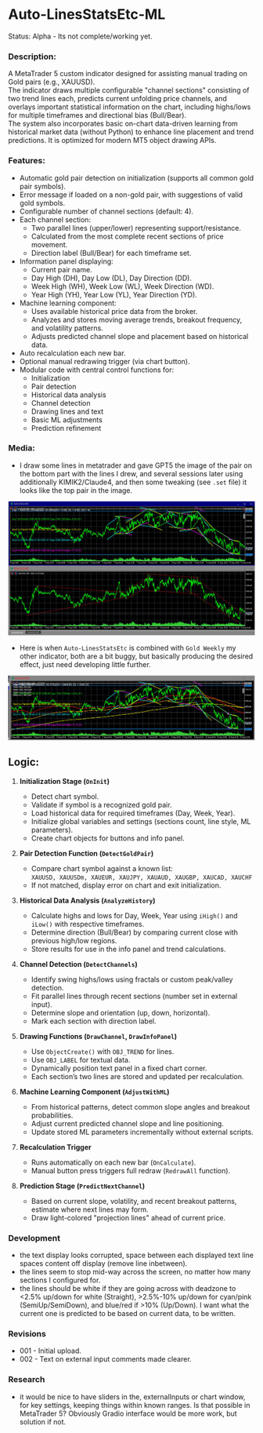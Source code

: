 # Auto-LinesStatsEtc-ML
Status: Alpha - Its not complete/working yet.

### Description:
A MetaTrader 5 custom indicator designed for assisting manual trading on Gold pairs (e.g., XAUUSD).  
The indicator draws multiple configurable "channel sections" consisting of two trend lines each, predicts current unfolding price channels, and overlays important statistical information on the chart, including highs/lows for multiple timeframes and directional bias (Bull/Bear).  
The system also incorporates basic on-chart data-driven learning from historical market data (without Python) to enhance line placement and trend predictions. It is optimized for modern MT5 object drawing APIs.

### Features:
- Automatic gold pair detection on initialization (supports all common gold pair symbols).
- Error message if loaded on a non-gold pair, with suggestions of valid gold symbols.
- Configurable number of channel sections (default: 4).
- Each channel section:
  - Two parallel lines (upper/lower) representing support/resistance.
  - Calculated from the most complete recent sections of price movement.
  - Direction label (Bull/Bear) for each timeframe set.
- Information panel displaying:
  - Current pair name.
  - Day High (DH), Day Low (DL), Day Direction (DD).
  - Week High (WH), Week Low (WL), Week Direction (WD).
  - Year High (YH), Year Low (YL), Year Direction (YD).
- Machine learning component:
  - Uses available historical price data from the broker.
  - Analyzes and stores moving average trends, breakout frequency, and volatility patterns.
  - Adjusts predicted channel slope and placement based on historical data.
- Auto recalculation each new bar.
- Optional manual redrawing trigger (via chart button).
- Modular code with central control functions for:
  - Initialization
  - Pair detection
  - Historical data analysis
  - Channel detection
  - Drawing lines and text
  - Basic ML adjustments
  - Prediction refinement

### Media:
- I draw some lines in metatrader and gave GPT5 the image of the pair on the bottom part with the lines I drew, and several sessions later using additionally KIMIK2/Claude4, and then some tweaking (see `.set` file) it looks like the top pair in the image. 

![Chart Display Prototype](./Media/Chart_Display_Prototype.jpg)

- Here is when `Auto-LinesStatsEtc` is combined with `Gold Weekly` my other indicator, both are a bit buggy, but basically producing the desired effect, just need developing little further.

![Chart Display Prototype](./Media/gold_weekly_also.jpg)

## Logic:
1. **Initialization Stage (`OnInit`)**
   - Detect chart symbol.
   - Validate if symbol is a recognized gold pair.
   - Load historical data for required timeframes (Day, Week, Year).
   - Initialize global variables and settings (sections count, line style, ML parameters).
   - Create chart objects for buttons and info panel.

2. **Pair Detection Function (`DetectGoldPair`)**
   - Compare chart symbol against a known list:  
     `XAUUSD, XAUUSDm, XAUEUR, XAUJPY, XAUAUD, XAUGBP, XAUCAD, XAUCHF`
   - If not matched, display error on chart and exit initialization.

3. **Historical Data Analysis (`AnalyzeHistory`)**
   - Calculate highs and lows for Day, Week, Year using `iHigh()` and `iLow()` with respective timeframes.
   - Determine direction (Bull/Bear) by comparing current close with previous high/low regions.
   - Store results for use in the info panel and trend calculations.

4. **Channel Detection (`DetectChannels`)**
   - Identify swing highs/lows using fractals or custom peak/valley detection.
   - Fit parallel lines through recent sections (number set in external input).
   - Determine slope and orientation (up, down, horizontal).
   - Mark each section with direction label.

5. **Drawing Functions (`DrawChannel`, `DrawInfoPanel`)**
   - Use `ObjectCreate()` with `OBJ_TREND` for lines.
   - Use `OBJ_LABEL` for textual data.
   - Dynamically position text panel in a fixed chart corner.
   - Each section’s two lines are stored and updated per recalculation.

6. **Machine Learning Component (`AdjustWithML`)**
   - From historical patterns, detect common slope angles and breakout probabilities.
   - Adjust current predicted channel slope and line positioning.
   - Update stored ML parameters incrementally without external scripts.

7. **Recalculation Trigger**
   - Runs automatically on each new bar (`OnCalculate`).
   - Manual button press triggers full redraw (`RedrawAll` function).

8. **Prediction Stage (`PredictNextChannel`)**
   - Based on current slope, volatility, and recent breakout patterns, estimate where next lines may form.
   - Draw light-colored "projection lines" ahead of current price.

### Development
- the text display looks corrupted, space between each displayed text line spaces content off display (remove line inbetween).
- the lines seem to stop mid-way across the screen, no matter how many sections I configured for.
- the lines should be white if they are going across with deadzone to <2.5% up/down for white (Straight), >2.5%-10% up/down for cyan/pink (SemiUp/SemiDown), and blue/red if >10% (Up/Down). I want what the current one is predicted to be based on current data, to be written.

### Revisions
- 001 - Initial upload.
- 002 - Text on external input comments made clearer.

### Research
- it would be nice to have sliders in the, externalInputs or chart window, for key settings, keeping things within known ranges. Is that possible in MetaTrader 5? Obviously Gradio interface would be more work, but solution if not.
